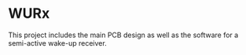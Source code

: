 # WURx
This project includes the main PCB design as well as the software for a semi-active wake-up receiver.
